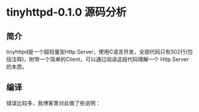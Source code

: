 # tinyhttpd-0.1.0 源码分析
## 简介 
tinyhttpd是一个超轻量型Http Server，使用C语言开发，全部代码只有502行(包括注释)，附带一个简单的Client，可以通过阅读这段代码理解一个 Http Server 的本质。

## 编译

错误比较多，我博客里对此做了些说明：




